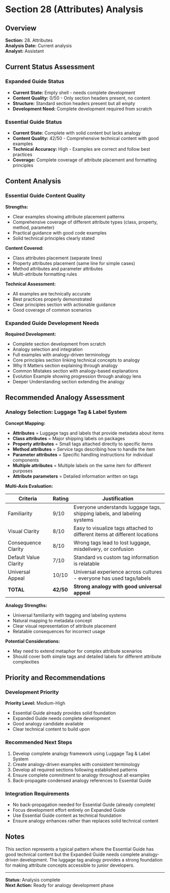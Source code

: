 # Section 28 (Attributes) Analysis

## Overview
**Section:** 28. Attributes  
**Analysis Date:** Current analysis  
**Analyst:** Assistant  

## Current Status Assessment

### Expanded Guide Status
- **Current State:** Empty shell - needs complete development
- **Content Quality:** 0/50 - Only section headers present, no content
- **Structure:** Standard section headers present but all empty
- **Development Need:** Complete development required from scratch

### Essential Guide Status  
- **Current State:** Complete with solid content but lacks analogy
- **Content Quality:** 42/50 - Comprehensive technical content with good examples
- **Technical Accuracy:** High - Examples are correct and follow best practices
- **Coverage:** Complete coverage of attribute placement and formatting principles

## Content Analysis

### Essential Guide Content Quality
**Strengths:**
- Clear examples showing attribute placement patterns
- Comprehensive coverage of different attribute types (class, property, method, parameter)
- Practical guidance with good code examples
- Solid technical principles clearly stated

**Content Covered:**
- Class attributes placement (separate lines)
- Property attributes placement (same line for simple cases)
- Method attributes and parameter attributes
- Multi-attribute formatting rules

**Technical Assessment:**
- All examples are technically accurate
- Best practices properly demonstrated
- Clear principles section with actionable guidance
- Good coverage of common scenarios

### Expanded Guide Development Needs
**Required Development:**
- Complete section development from scratch
- Analogy selection and integration
- Full examples with analogy-driven terminology
- Core principles section linking technical concepts to analogy
- Why It Matters section explaining through analogy
- Common Mistakes section with analogy-based explanations
- Evolution Example showing progression through analogy lens
- Deeper Understanding section extending the analogy

## Recommended Analogy Assessment

### Analogy Selection: Luggage Tag & Label System

**Concept Mapping:**
- **Attributes** = Luggage tags and labels that provide metadata about items
- **Class attributes** = Major shipping labels on packages
- **Property attributes** = Small tags attached directly to specific items
- **Method attributes** = Service tags describing how to handle the item
- **Parameter attributes** = Specific handling instructions for individual components
- **Multiple attributes** = Multiple labels on the same item for different purposes
- **Attribute parameters** = Detailed information written on tags

**Multi-Axis Evaluation:**

| Criteria | Rating | Justification |
|----------|--------|---------------|
| Familiarity | 9/10 | Everyone understands luggage tags, shipping labels, and labeling systems |
| Visual Clarity | 8/10 | Easy to visualize tags attached to different items at different locations |
| Consequence Clarity | 8/10 | Wrong tags lead to lost luggage, misdelivery, or confusion |
| Default Value Clarity | 7/10 | Standard vs custom tag information is relatable |
| Universal Appeal | 10/10 | Universal experience across cultures - everyone has used tags/labels |
| **TOTAL** | **42/50** | **Strong analogy with good universal appeal** |

**Analogy Strengths:**
- Universal familiarity with tagging and labeling systems
- Natural mapping to metadata concept
- Clear visual representation of attribute placement
- Relatable consequences for incorrect usage

**Potential Considerations:**
- May need to extend metaphor for complex attribute scenarios
- Should cover both simple tags and detailed labels for different attribute complexities

## Priority and Recommendations

### Development Priority
**Priority Level:** Medium-High
- Essential Guide already provides solid foundation
- Expanded Guide needs complete development
- Good analogy candidate available
- Clear technical content to build upon

### Recommended Next Steps
1. Develop complete analogy framework using Luggage Tag & Label System
2. Create analogy-driven examples with consistent terminology
3. Develop all required sections following established patterns
4. Ensure complete commitment to analogy throughout all examples
5. Back-propagate condensed analogy references to Essential Guide

### Integration Requirements
- No back-propagation needed for Essential Guide (already complete)
- Focus development effort entirely on Expanded Guide
- Use Essential Guide content as technical foundation
- Ensure analogy enhances rather than replaces solid technical content

## Notes
This section represents a typical pattern where the Essential Guide has good technical content but the Expanded Guide needs complete analogy-driven development. The luggage tag analogy provides a strong foundation for making attribute concepts accessible to junior developers.

---
**Status:** Analysis complete  
**Next Action:** Ready for analogy development phase